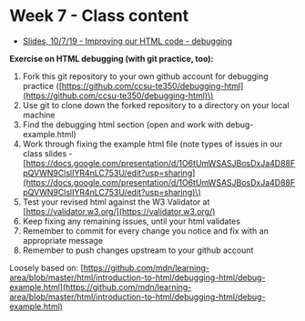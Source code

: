 # Week 7 - Class content

* [Slides, 10/7/19 - Improving our HTML code - debugging](https://docs.google.com/presentation/d/1O6tUmWSASJBosDxJa4D88FpQVWN9ClslIYR4nLC753U/edit?usp=sharing)

**Exercise on HTML debugging \(with git practice, too\):**

1. Fork this git repository to your own github account for debugging practice \([https://github.com/ccsu-te350/debugging-html](https://github.com/ccsu-te350/debugging-html)\)
2. Use git to clone down the forked repository to a directory on your local machine
3. Find the debugging html section \(open and work with debug-example.html\)
4. Work through fixing the example html file \(note types of issues in our class slides - [https://docs.google.com/presentation/d/1O6tUmWSASJBosDxJa4D88FpQVWN9ClslIYR4nLC753U/edit?usp=sharing](https://docs.google.com/presentation/d/1O6tUmWSASJBosDxJa4D88FpQVWN9ClslIYR4nLC753U/edit?usp=sharing)\)
5. Test your revised html against the W3 Validator at [https://validator.w3.org/](https://validator.w3.org/)
6. Keep fixing any remaining issues, until your html validates
7. Remember to commit for every change you notice and fix with an appropriate message
8. Remember to push changes upstream to your github account

 Loosely based on: [https://github.com/mdn/learning-area/blob/master/html/introduction-to-html/debugging-html/debug-example.html](https://github.com/mdn/learning-area/blob/master/html/introduction-to-html/debugging-html/debug-example.html)

